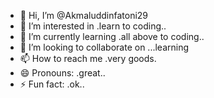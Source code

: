 - 👋 Hi, I’m @Akmaluddinfatoni29
- 👀 I’m interested in .learn to coding..
- 🌱 I’m currently learning .all above to coding..
- 💞️ I’m looking to collaborate on ...learning
- 📫 How to reach me .very goods.
- 😄 Pronouns: .great..
- ⚡ Fun fact: .ok..

<!---
Akmaluddinfatoni29/Akmaluddinfatoni29 is a ✨ special ✨ repository because its `README.md` (this file) appears on your GitHub profile.
You can click the Preview link to take a look at your changes.
--->

